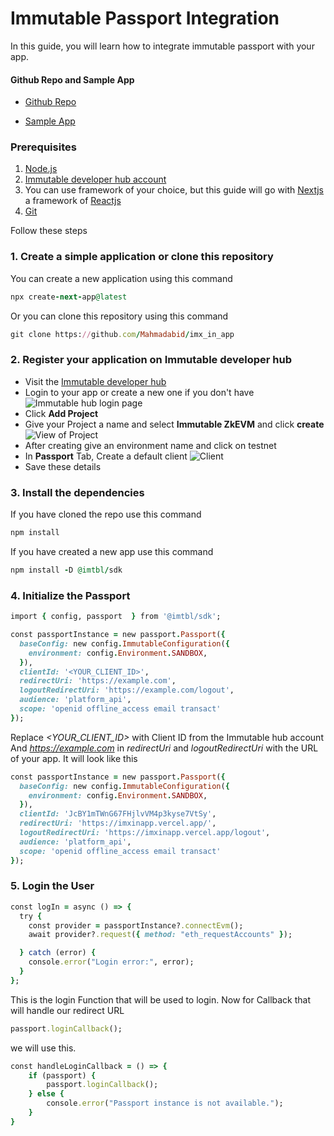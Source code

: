 # Immutable Passport Integration
In this guide, you will learn how to integrate immutable passport with your app.
#### Github Repo and Sample App
* [Github Repo](https://github.com/Mahmadabid/imx_in_app)

* [Sample App](https://imxinapp.vercel.app/)
### Prerequisites 
1. [Node.js](https://nodejs.org/)
2. [Immutable developer hub account](https://hub.immutable.com/)
3. You can use framework of your choice, but this guide will go with [Nextjs](https://nextjs.org/) a framework of [Reactjs](https://react.dev/)
4. [Git](https://git-scm.com/)

Follow these steps
### 1. Create a simple application or clone this repository 
You can create a new application using this command


```ruby 
npx create-next-app@latest
```
Or you can clone this repository using this command
```ruby
git clone https://github.com/Mahmadabid/imx_in_app
```

### 2. Register your application on Immutable developer hub
* Visit the [Immutable developer hub](https://hub.immutable.com/)
* Login to your app or create a new one if you don't have
![Immutable hub login page](https://github.com/Mahmadabid/imx_in_app/images/immutablehub.png)
* Click **Add Project**
* Give your Project a name and select **Immutable ZkEVM** and click **create**
![View of Project](https://github.com/Mahmadabid/imx_in_app/images/project.png)
* After creating give an environment name and click on testnet
* In **Passport** Tab, Create a default client
![Client](https://github.com/Mahmadabid/imx_in_app/images/client.png)
* Save these details

### 3. Install the dependencies
If you have cloned the repo use this command
```ruby
npm install
```
If you have created a new app use this command
```ruby
npm install -D @imtbl/sdk
```

### 4. Initialize the Passport
```ruby
import { config, passport  } from '@imtbl/sdk';

const passportInstance = new passport.Passport({
  baseConfig: new config.ImmutableConfiguration({
    environment: config.Environment.SANDBOX,
  }),
  clientId: '<YOUR_CLIENT_ID>',
  redirectUri: 'https://example.com',
  logoutRedirectUri: 'https://example.com/logout',
  audience: 'platform_api',
  scope: 'openid offline_access email transact'
});
```
Replace *<YOUR_CLIENT_ID>* with Client ID from the Immutable hub account
And *https://example.com* in *redirectUri* and *logoutRedirectUri* with the URL of your app. It will look like this
```ruby
const passportInstance = new passport.Passport({
  baseConfig: new config.ImmutableConfiguration({
    environment: config.Environment.SANDBOX,
  }),
  clientId: 'JcBY1mTWnG67FHjlvVM4p3kyse7VtSy',
  redirectUri: 'https://imxinapp.vercel.app/',
  logoutRedirectUri: 'https://imxinapp.vercel.app/logout',
  audience: 'platform_api',
  scope: 'openid offline_access email transact'
});
```
### 5. Login the User
```ruby
const logIn = async () => {
  try {
    const provider = passportInstance?.connectEvm();
    await provider?.request({ method: "eth_requestAccounts" });

  } catch (error) {
    console.error("Login error:", error);
  }
};
```
This is the login Function that will be used to login.
Now for Callback that will handle our redirect URL
```ruby
passport.loginCallback();
```
we will use this. 
```ruby
const handleLoginCallback = () => {
    if (passport) {
        passport.loginCallback();
    } else {
        console.error("Passport instance is not available.");
    }
}
```
